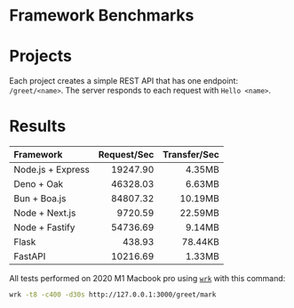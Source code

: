 # Framework Benchmarks

# Projects
Each project creates a simple REST API that has one endpoint: `/greet/<name>`. The server responds to each request with `Hello <name>`.

# Results
| Framework         | Request/Sec   | Transfer/Sec |
|:------------------|--------------:| ------------:|
| Node.js + Express | 19247.90      | 4.35MB       |
| Deno + Oak        | 46328.03      | 6.63MB       |
| Bun + Boa.js      | 84807.32      | 10.19MB      |
| Node + Next.js    | 9720.59       | 22.59MB      |
| Node + Fastify    | 54736.69      | 9.14MB       |
| Flask             | 438.93        | 78.44KB      |
| FastAPI           | 10216.69      | 1.33MB       |

All tests performed on 2020 M1 Macbook pro using [`wrk`](https://github.com/wg/wrk) with this command:
```bash
wrk -t8 -c400 -d30s http://127.0.0.1:3000/greet/mark
```
